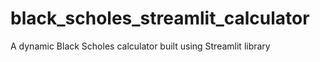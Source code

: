 # black_scholes_streamlit_calculator
A dynamic Black Scholes calculator built using Streamlit library

